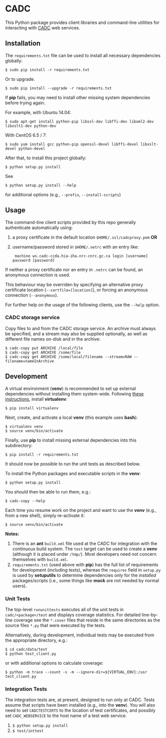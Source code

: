# CADC
This Python package provides client libraries and command-line utilities for interacting with [CADC](http://www.cadc-ccda.hia-iha.nrc-cnrc.gc.ca/) web services.

## Installation
The `requirements.txt` file can be used to install all necessary dependencies globally:
```
$ sudo pip install -r requirements.txt
```

Or to upgrade.
```
$ sudo pip install --upgrade -r requirements.txt
```

If **pip** fails, you may need to install other missing system dependencies before trying again.

For example, with Ubuntu 14.04:
```
$ sudo apt-get install python-pip libssl-dev libffi-dev libxml2-dev libxslt1-dev python-dev
```

With CentOS 6.5 / 7:
```
$ sudo yum install gcc python-pip openssl-devel libffi-devel libxslt-devel python-devel
```

After that, to install this project globally:
```
$ python setup.py install
```

See
```
$ python setup.py install --help
```
for additional options (e.g., `--prefix`, `--install-scripts`)

## Usage
The command-line client scripts provided by this repo generally authenticate automatically using:

1. a proxy certificate in the default location `$HOME/.ssl/cadcproxy.pem` **OR**
2. username/password stored in `$HOME/.netrc` with an entry like:
        
        machine ws.cadc-ccda.hia-iha.nrc-cnrc.gc.ca login [username] password [password]

If neither a proxy certificate nor an entry in `.netrc` can be found, an anonymous connection is used.

This behaviour may be overriden by specifying an alternative proxy certificate location (`--certfile=[location]`), or forcing an anonymous connection (`--anonymous`).

For further help on the usage of the following clients, use the `--help` option.

### CADC storage service
Copy files to and from the CADC storage service. An archive must always be specified, and a stream may also be supplied optionally, as well as different file names on-disk and in the archive:

```
$ cadc-copy put ARCHIVE /local/file
$ cadc-copy get ARCHIVE /some/file
$ cadc-copy get ARCHIVE /some/local/filename --stream=RAW --filename=nameInArchive
```

## Development
A virtual environment (**venv**) is recommended to set up external dependencies without installing them system-wide. Following [these instructions](http://docs.python-guide.org/en/latest/dev/virtualenvs/), install **virtualenv**:
```
$ pip install virtualenv
```

Next, create, and activate a local **venv** (this example uses **bash**):
```
$ virtualenv venv
$ source venv/bin/activate

```

Finally, use **pip** to install missing external dependencies into this subdirectory:
```
$ pip install -r requirements.txt
```

It should now be possible to run the unit tests as described below.

To install the Python packages and executable scripts in the **venv**:
```
$ python setup.py install
```
You should then be able to run them, e.g.:
```
$ cadc-copy --help
```

Each time you resume work on the project and want to use the **venv** (e.g., from a new shell), simply re-activate it:
```
$ source venv/bin/activate
```

**Notes:**

1. There is an **ant** `build.xml` file used at the CADC for integration with the continuous build system. The `test` target can be used to create a **venv** (although it is placed under `/tmp/`). Most developers need not concern themselves with `build.xml`.
2. `requirements.txt` (used above with **pip**) has the full list of requirements for development (including tests), whereas the `requires` field in `setup.py` is used by **setuputils** to determine dependencies only for the *installed* packages/scripts (i.e., some things like **mock** are not needed by normal users).

### Unit Tests
The top-level `rununittests` executes all of the unit tests in `cadc/<package>/test` and displays coverage statistics. For detailed line-by-line coverage see the `*.cover` files that reside in the same directories as the source files `*.py` that were executed by the tests.

Alternatively, during development, individual tests may be executed from the appropriate directory, e.g.:
```
$ cd cadc/data/test
$ python test_client.py
```
or with additional options to calculate coverage:
```
$ python -m trace --count -s -m --ignore-dir=${VIRTUAL_ENV}:/usr test_client.py
```

### Integration Tests
The integration tests are, at present, designed to run only at CADC. Tests assume that scripts have been installed (e.g., into the **venv**). You will also need to set `CADCTESTCERTS` to the location of test certificates, and possibly set `CADC_WEBSERVICE` to the host name of a test web service.

1. `$ python setup.py install`
2. `$ test/inttest`


